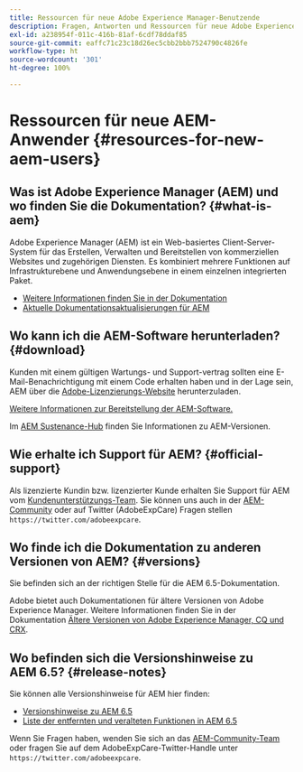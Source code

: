 ```yaml
---
title: Ressourcen für neue Adobe Experience Manager-Benutzende
description: Fragen, Antworten und Ressourcen für neue Adobe Experience Manager-Benutzende 6.5.
exl-id: a238954f-011c-416b-81af-6cdf78ddaf85
source-git-commit: eaffc71c23c18d26ec5cbb2bbb7524790c4826fe
workflow-type: ht
source-wordcount: '301'
ht-degree: 100%

---
```


# Ressourcen für neue AEM-Anwender {#resources-for-new-aem-users}

## Was ist Adobe Experience Manager (AEM) und wo finden Sie die Dokumentation? {#what-is-aem}

Adobe Experience Manager (AEM) ist ein Web-basiertes Client-Server-System für das Erstellen, Verwalten und Bereitstellen von kommerziellen Websites und zugehörigen Diensten. Es kombiniert mehrere Funktionen auf Infrastrukturebene und Anwendungsebene in einem einzelnen integrierten Paket.

* [Weitere Informationen finden Sie in der Dokumentation](/help/sites-deploying/home.md)
* [Aktuelle Dokumentationsaktualisierungen für AEM](https://experienceleague.adobe.com/docs/experience-manager-release-information/aem-release-updates/doc-updates/documentation-updates.html?lang=de)

## Wo kann ich die AEM-Software herunterladen? {#download}

Kunden mit einem gültigen Wartungs- und Support-vertrag sollten eine E-Mail-Benachrichtigung mit einem Code erhalten haben und in der Lage sein, AEM über die [Adobe-Lizenzierungs-Website](https://licensing.adobe.com/) herunterzuladen.

[Weitere Informationen zur Bereitstellung der AEM-Software.](/help/sites-deploying/home.md)

Im [AEM Sustenance-Hub](https://experienceleague.adobe.com/docs/experience-manager-release-information/aem-release-updates/aem-releases-updates.html?lang=de) finden Sie Informationen zu AEM-Versionen.

## Wie erhalte ich Support für AEM? {#official-support}

Als lizenzierte Kundin bzw. lizenzierter Kunde erhalten Sie Support für AEM vom [Kundenunterstützungs-Team](https://experienceleague.adobe.com/?support-solution=General&amp;lang=de#support). Sie können uns auch in der [AEM-Community](https://experienceleaguecommunities.adobe.com:443/t5/adobe-experience-manager/ct-p/adobe-experience-manager-community) oder auf Twitter (AdobeExpCare) Fragen stellen `https://twitter.com/adobeexpcare`.

## Wo finde ich die Dokumentation zu anderen Versionen von AEM? {#versions}

Sie befinden sich an der richtigen Stelle für die AEM 6.5-Dokumentation.

Adobe bietet auch Dokumentationen für ältere Versionen von Adobe Experience Manager. Weitere Informationen finden Sie in der Dokumentation [Ältere Versionen von Adobe Experience Manager, CQ und CRX](https://experienceleague.adobe.com/docs/experience-manager-release-information/aem-release-updates/previous-updates/aem-previous-versions.html?lang=de).

## Wo befinden sich die Versionshinweise zu AEM 6.5? {#release-notes}

Sie können alle Versionshinweise für AEM hier finden:

* [Versionshinweise zu AEM 6.5](/help/release-notes/home.md)
* [Liste der entfernten und veralteten Funktionen in AEM 6.5](/help/release-notes/deprecated-removed-features.md)

Wenn Sie Fragen haben, wenden Sie sich an das [AEM-Community-Team](https://help-forums.adobe.com/content/adobeforums/de/experience-manager-forum/adobe-experience-manager.html) oder fragen Sie auf dem AdobeExpCare-Twitter-Handle unter `https://twitter.com/adobeexpcare`.
